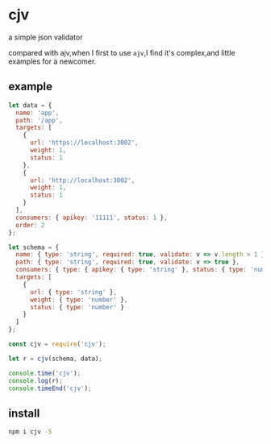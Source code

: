 cjv
===================

a simple json validator

compared with ajv,when I first to use `ajv`,I find it's complex,and little examples for a newcomer.

## example

```javascript
let data = {
  name: 'app',
  path: '/app',
  targets: [
    {
      url: 'https://localhost:3002',
      weight: 1,
      status: 1
    },
    {
      url: 'http://localhost:3002',
      weight: 1,
      status: 1
    }
  ],
  consumers: { apikey: '11111', status: 1 },
  order: 2
};

let schema = {
  name: { type: 'string', required: true, validate: v => v.length > 1 },
  path: { type: 'string', required: true, validate: v => true },
  consumers: { type: { apikey: { type: 'string' }, status: { type: 'number' } } },
  targets: [
    {
      url: { type: 'string' },
      weight: { type: 'number' },
      status: { type: 'number' }
    }
  ]
};

const cjv = require('cjv');

let r = cjv(schema, data);

console.time('cjv');
console.log(r);
console.timeEnd('cjv');
```

## install

```bash
npm i cjv -S
```
